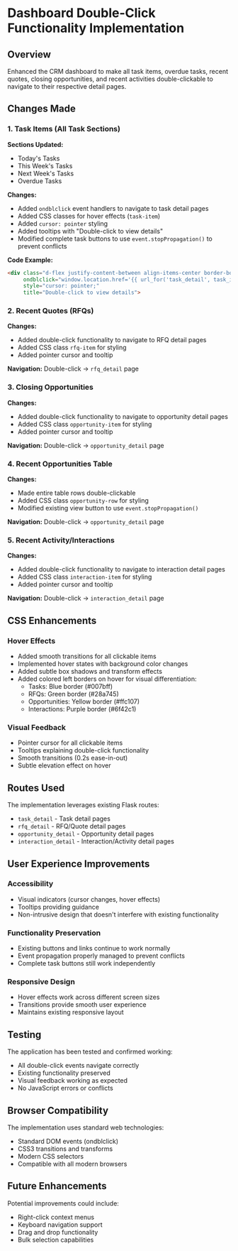 # Dashboard Double-Click Functionality Implementation

## Overview
Enhanced the CRM dashboard to make all task items, overdue tasks, recent quotes, closing opportunities, and recent activities double-clickable to navigate to their respective detail pages.

## Changes Made

### 1. Task Items (All Task Sections)
**Sections Updated:**
- Today's Tasks
- This Week's Tasks  
- Next Week's Tasks
- Overdue Tasks

**Changes:**
- Added `ondblclick` event handlers to navigate to task detail pages
- Added CSS classes for hover effects (`task-item`)
- Added `cursor: pointer` styling
- Added tooltips with "Double-click to view details"
- Modified complete task buttons to use `event.stopPropagation()` to prevent conflicts

**Code Example:**
```html
<div class="d-flex justify-content-between align-items-center border-bottom py-2 task-item" 
     ondblclick="window.location.href='{{ url_for('task_detail', task_id=task.id) }}'" 
     style="cursor: pointer;" 
     title="Double-click to view details">
```

### 2. Recent Quotes (RFQs)
**Changes:**
- Added double-click functionality to navigate to RFQ detail pages
- Added CSS class `rfq-item` for styling
- Added pointer cursor and tooltip

**Navigation:** Double-click → `rfq_detail` page

### 3. Closing Opportunities
**Changes:**
- Added double-click functionality to navigate to opportunity detail pages
- Added CSS class `opportunity-item` for styling
- Added pointer cursor and tooltip

**Navigation:** Double-click → `opportunity_detail` page

### 4. Recent Opportunities Table
**Changes:**
- Made entire table rows double-clickable
- Added CSS class `opportunity-row` for styling
- Modified existing view button to use `event.stopPropagation()`

**Navigation:** Double-click → `opportunity_detail` page

### 5. Recent Activity/Interactions
**Changes:**
- Added double-click functionality to navigate to interaction detail pages
- Added CSS class `interaction-item` for styling
- Added pointer cursor and tooltip

**Navigation:** Double-click → `interaction_detail` page

## CSS Enhancements

### Hover Effects
- Added smooth transitions for all clickable items
- Implemented hover states with background color changes
- Added subtle box shadows and transform effects
- Added colored left borders on hover for visual differentiation:
  - Tasks: Blue border (#007bff)
  - RFQs: Green border (#28a745) 
  - Opportunities: Yellow border (#ffc107)
  - Interactions: Purple border (#6f42c1)

### Visual Feedback
- Pointer cursor for all clickable items
- Tooltips explaining double-click functionality
- Smooth transitions (0.2s ease-in-out)
- Subtle elevation effect on hover

## Routes Used
The implementation leverages existing Flask routes:
- `task_detail` - Task detail pages
- `rfq_detail` - RFQ/Quote detail pages  
- `opportunity_detail` - Opportunity detail pages
- `interaction_detail` - Interaction/Activity detail pages

## User Experience Improvements

### Accessibility
- Visual indicators (cursor changes, hover effects)
- Tooltips providing guidance
- Non-intrusive design that doesn't interfere with existing functionality

### Functionality Preservation
- Existing buttons and links continue to work normally
- Event propagation properly managed to prevent conflicts
- Complete task buttons still work independently

### Responsive Design
- Hover effects work across different screen sizes
- Transitions provide smooth user experience
- Maintains existing responsive layout

## Testing
The application has been tested and confirmed working:
- All double-click events navigate correctly
- Existing functionality preserved
- Visual feedback working as expected
- No JavaScript errors or conflicts

## Browser Compatibility
The implementation uses standard web technologies:
- Standard DOM events (ondblclick)
- CSS3 transitions and transforms
- Modern CSS selectors
- Compatible with all modern browsers

## Future Enhancements
Potential improvements could include:
- Right-click context menus
- Keyboard navigation support
- Drag and drop functionality
- Bulk selection capabilities
